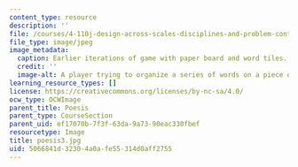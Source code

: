 ```yaml
---
content_type: resource
description: ''
file: /courses/4-110j-design-across-scales-disciplines-and-problem-contexts-spring-2013/5066841d32304a0afe55314d0aff2755_poesis3.jpg
file_type: image/jpeg
image_metadata:
  caption: Earlier iterations of game with paper board and word tiles.
  credit: ''
  image-alt: A player trying to organize a series of words on a piece of paper.
learning_resource_types: []
license: https://creativecommons.org/licenses/by-nc-sa/4.0/
ocw_type: OCWImage
parent_title: Poesis
parent_type: CourseSection
parent_uid: ef17070b-7f3f-63da-9a73-90eac330fbef
resourcetype: Image
title: poesis3.jpg
uid: 5066841d-3230-4a0a-fe55-314d0aff2755
---
```

